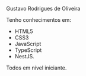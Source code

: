 Gustavo Rodrigues de Oliveira

Tenho conhecimentos em:

-   HTML5
-   CSS3
-   JavaScript
-   TypeScript
-   NestJS.

Todos em nível iniciante.

